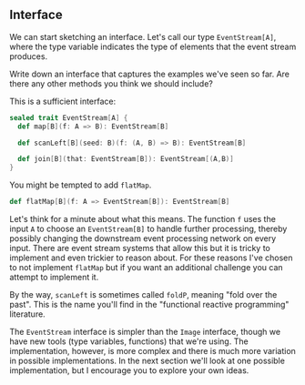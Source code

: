 ## Interface

We can start sketching an interface. Let's call our type `EventStream[A]`, where the type variable indicates the type of elements that the event stream produces.

Write down an interface that captures the examples we've seen so far. Are there any other methods you think we should include?

<div class="solution">
This is a sufficient interface:

```scala
sealed trait EventStream[A] {
  def map[B](f: A => B): EventStream[B]

  def scanLeft[B](seed: B)(f: (A, B) => B): EventStream[B]

  def join[B](that: EventStream[B]): EventStream[(A,B)]
}
```

You might be tempted to add `flatMap`.

```scala
def flatMap[B](f: A => EventStream[B]): EventStream[B]
```


Let's think for a minute about what this means. The function `f` uses the input `A` to choose an `EventStream[B]` to handle further processing, thereby possibly changing the downstream event processing network on every input. There are event stream systems that allow this but it is tricky to implement and even trickier to reason about. For these reasons I've chosen to not implement `flatMap` but if you want an additional challenge you can attempt to implement it.

By the way, `scanLeft` is sometimes called `foldP`, meaning "fold over the past". This is the name you'll find in the "functional reactive programming" literature.
</div>

The `EventStream` interface is simpler than the `Image` interface, though we have new tools (type variables, functions) that we're using. The implementation, however, is more complex and there is much more variation in possible implementations. In the next section we'll look at one possible implementation, but I encourage you to explore your own ideas.
